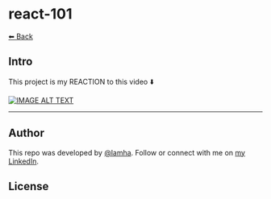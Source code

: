 # react-101

[⬅ Back](../README.md)

## Intro 
This project is my REACTION to this video ⬇️

<div>
  <a href="https://www.youtube.com/watch?v=kkuq0gTGRFQ"><img src="https://img.youtube.com/vi/kkuq0gTGRFQ/0.jpg" alt="IMAGE ALT TEXT"></a>
</div>


---
## Author

This repo was developed by [@lamha](https://github.com/HaLamUs). 
Follow or connect with me on [my LinkedIn](https://www.linkedin.com/in/lamhacs). 

## License
